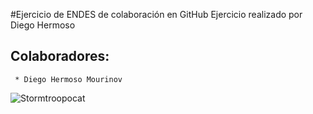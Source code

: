 #Ejercicio de ENDES de colaboración en GitHub
Ejercicio realizado por Diego Hermoso

## Colaboradores:
	 * Diego Hermoso Mourinov


![Stormtroopocat](https://octodex.github.com/images/stormtroopocat.jpg "The Stormtroopocat")






